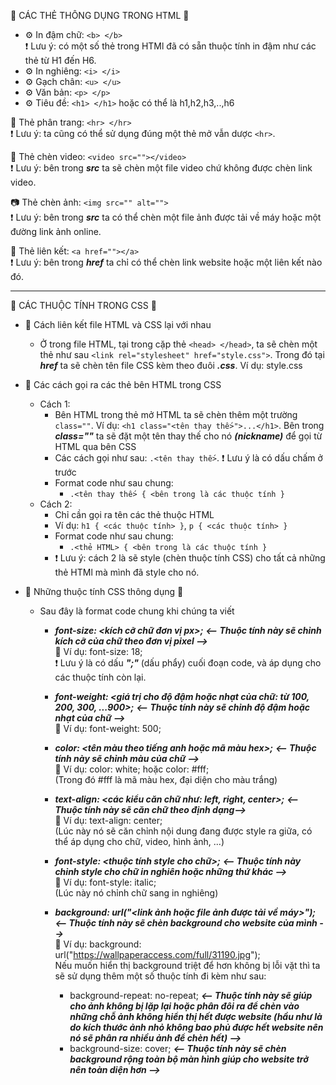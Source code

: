 🥞 CÁC THẺ THÔNG DỤNG TRONG HTML 📑

- ⚙ In đậm chữ: `<b> </b>`
</br> ❗ Lưu ý: có một số thẻ trong HTMl đã có sẵn thuộc tính in đậm như các thẻ từ H1 đến H6.
- ⚙ In nghiêng: `<i> </i>`
- ⚙ Gạch chân: `<u> </u>`
- ⚙ Văn bản: `<p> </p>`
- ⚙ Tiêu đề: `<h1> </h1>` hoặc có thể là h1,h2,h3,..,h6


📄 Thẻ phân trang: `<hr> </hr> `
</br> ❗ Lưu ý: ta cũng có thể sử dụng đúng một thẻ mở vẫn dược `<hr>`.

📸 Thẻ chèn video: `<video src=""></video>`
</br> ❗ Lưu ý: bên trong ***src*** ta sẽ chèn một file video chứ không được chèn link video.

📷 Thẻ chèn ảnh: `<img src="" alt="">`
</br> ❗ Lưu ý: bên trong ***src*** ta có thể chèn một file ảnh được tải về máy hoặc một đường link ảnh online.

🔗 Thẻ liên kết: `<a href=""></a>`
</br> ❗ Lưu ý: bên trong ***href*** ta chỉ có thể chèn link website hoặc một liên kết nào đó.

-------------------------
📔 CÁC THUỘC TÍNH TRONG CSS 🌳

- 🔗 Cách liên kết file HTML và CSS lại với nhau
    + Ở trong file HTML, tại trong cặp thẻ `<head> </head>`, ta sẽ chèn một thẻ như sau `<link rel="stylesheet" href="style.css">`. Trong đó tại ***href*** ta sẽ chèn tên file CSS kèm theo đuôi ***.css***. Ví dụ: style.css

- 🌵 Các cách gọi ra các thẻ bên HTML trong CSS
    + Cách 1:
        + Bên HTML trong thẻ mở HTML ta sẽ chèn thêm một trường `class=""`. Ví dụ: `<h1 class="<tên thay thế>">...</h1>`. Bên trong ***class=""*** ta sẽ đặt một tên thay thế cho nó ***(nickname)*** để gọi từ HTML qua bên CSS
        + Các cách gọi như sau: `.<tên thay thế>`. ❗ Lưu ý là có dấu chấm ở trước
        + Format code như sau chung: 
            + `.<tên thay thế> { <bên trong là các thuộc tính }`
    + Cách 2:
        + Chỉ cần gọi ra tên các thẻ thuộc HTML
        + Ví dụ: `h1 { <các thuộc tính> }`, `p { <các thuộc tính> }`
        + Format code như sau chung: 
            + `.<thẻ HTML> { <bên trong là các thuộc tính }`
        + ❗ Lưu ý: cách 2 là sẽ style (chèn thuộc tính CSS) cho tất cả những thẻ HTMl mà mình đã style cho nó.

- 🧊 Những thuộc tính CSS thông dụng 🥃
    + Sau đây là format code chung khi chúng ta viết
        + ***font-size: <kích cỡ chữ đơn vị px>;*** ***<-- Thuộc tính này sẽ chỉnh kích cỡ của chữ theo đơn vị pixel -->***
        </br> 🧊 Ví dụ: font-size: 18;
        </br> ❗ Lưu ý là có dấu ***";"*** (dấu phẩy) cuối đoạn code, và áp dụng cho các thuộc tính còn lại.

        + ***font-weight: <giá trị cho độ đậm hoặc nhạt của chữ: từ 100, 200, 300, ...900>;*** ***<-- Thuộc tính này sẽ chỉnh độ đậm hoặc nhạt của chữ -->***
        </br> 🧊 Ví dụ: font-weight: 500;

        + ***color: <tên màu theo tiếng anh hoặc mã màu hex>;*** ***<-- Thuộc tính này sẽ chỉnh màu của chữ -->***
        </br> 🧊 Ví dụ: color: white; hoặc color: #fff; 
        </br> (Trong đó #fff là mã màu hex, đại diện cho màu trắng)

        + ***text-align: <các kiểu căn chữ như: left, right, center>;*** ***<-- Thuộc tính này sẽ căn chữ theo định dạng-->***
        </br> 🧊 Ví dụ: text-align: center;
        </br> (Lúc này nó sẽ căn chỉnh nội dung đang được style ra giữa, có thể áp dụng cho chữ, video, hình ảnh, ...)

        + ***font-style: <thuộc tính style cho chữ>;*** ***<-- Thuộc tính này chỉnh style cho chữ in nghiên hoặc những thứ khác -->***
        </br> 🧊 Ví dụ: font-style: italic;
        </br> (Lúc này nó chỉnh chữ sang in nghiêng)

        + ***background: url("<link ảnh hoặc file ảnh được tải về máy>");*** ***<-- Thuộc tính này sẽ chèn background cho website của mình -->***
        </br> 🧊 Ví dụ: background: url("https://wallpaperaccess.com/full/31190.jpg");
        </br> Nếu muốn hiển thị background triệt để hơn không bị lỗi vặt thì ta sẽ sử dụng thêm một số thuộc tính đi kèm như sau: 
            + background-repeat: no-repeat; ***<-- Thuộc tính này sẽ giúp cho ảnh không bị lặp lại hoặc phân đôi ra để chèn vào những chỗ ảnh không hiển thị hết được website (hầu như là do kích thước ảnh nhỏ không bao phủ được hết website nên nó sẽ phân ra nhiều ảnh để chèn hết) -->***
            + background-size: cover; ***<-- Thuộc tính này sẽ chèn background rộng toàn bộ màn hình giúp cho website trở nên toàn diện hơn -->***

        
        



